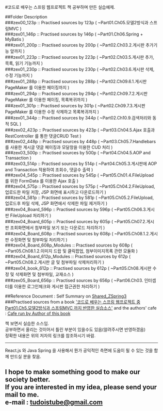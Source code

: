 #코드로 배우는 스프링 웹프로젝트 책 공부하며 만든 실습예제.  

##Folder Description  
###zex00_123p :: Practised sources by 123p ( ~Part01.Ch05.모델2방식과 스프링MVC )  
###zex01_146p :: Practised sources by 146p ( ~Part01.Ch06.Spring + MyBatis )  
###zex01_200p :: Practised sources by 200p ( ~Part02.Ch03.2.게시판 추가기능 앞까지 )  
###zex01_223p :: Practised sources by 223p ( ~Part02.Ch03.5.게시판 추가, 목록, 읽기 기능까지 )  
###zex01_230p :: Practised sources by 230p ( ~Part02.Ch03.6.게시판 삭제, 수정 기능까지 )  
###zex01_288p :: Practised sources by 288p ( ~Part02.Ch09.6.1.게시판 PageMaker 를 이용한 페이징까지 )  
###zex01_294p :: Practised sources by 294p ( ~Part02.Ch09.7.2.게시판 PageMaker 를 이용한 페이징, 목록복귀까지 )  
###zex01_301p :: Practised sources by 301p ( ~Part02.Ch09.7.3.게시판 PageMaker 를 이용한 수정 삭제하고 목록복귀까지 )  
###zex01_344p :: Practised sources by 344p ( ~Part02.Ch10.9.검색처리와 동적 SQL )  
###zex02_423p :: Practised sources by 423p ( ~Part03.Ch04.5.Ajax 호출과 RestController 를 통한 댓글CRUD Test )  
###zex02_448p :: Practised sources by 448p ( ~Part03.Ch05.7.Handlebars 를 사용한 게시글 댓글 페이징과 모달창을 이용한 CUD 처리 )  
###zex03_500p :: Practised sources by 500p ( ~Part04.Ch04.5.AOP and Transaction )  
###zex03_514p :: Practised sources by 514p ( ~Part04.Ch05.3.게시판에 AOP and Transaction 적용하여 조회수, 댓글수 출력 )  
###zex04_545p :: Practised sources by 545p ( ~Part05.Ch01.4.FileUpload 를 위한 FormData 를 이용한 Ajax 호출 )  
###zex04_575p :: Practised sources by 575p ( ~Part05.Ch04.2.FileUpload, 업로드한 파일 저장, JSP 화면에 표시하고 다운로드하기 )  
###zex04_581p :: Practised sources by 581p ( ~Part05.Ch05.2.FileUpload, 업로드후 파일 삭제, JSP 화면에서 삭제한 파일 제거하기 )  
###zex04_Board_596p :: Practised sources by 596p ( ~Part05.Ch06.3.게시판 FileUpload 처리하기 )  
###zex04_Board_605p :: Practised sources by 605p ( ~Part05.Ch07.2.게시판 조회화면에서 첨부파일 보기 또는 다운로드 처리하기 )  
###zex04_Board_608p :: Practised sources by 608p ( ~Part05.Ch08.1.2.게시판 수정화면 및 첨부파일 처리하기 )  
###zex04_Board_608p_Modules :: Practised sources by 608p ( ~Part05.Ch08.1.2.이미지 드랍 및 클릭팝업, 첨부이미지목록 관련 모듈화 )  
###zex04_Board_612p_Modules :: Practised sources by 612p ( ~Part05.Ch08.2.게시판 글 및 첨부파일 삭제처리하기 )  
###zex04_book_612p :: Practised sources by 612p ( ~Part05.Ch08.게시판 수정 및 삭제화면 및 첨부파일, 교재소스 )  
###zex05_Board_656p :: Practised sources by 656p ( ~Part06.Ch03. 인터셉터를 이용한 로그인체크와 게시판 접근권한 처리하기 )  

##Reference Document : Self Summary on [Shared_ZSpring3](https://drive.google.com/open?id=120-H8sJcM8U0GssCbbTsJKVqdB0cTTYp1py76At3jHs "Example Sources by tudoistube@gmail" )  
###Practised sources from a book ['코드로 배우는 스프링 웹프로젝트 중 Part01.Ch5.모델2방식과 스프링MVC 까지 반영한 실습소스'](http://book.naver.com/bookdb/book_detail.nhn?bid=9425458 "a book on Springframework3 and REST Ajax, and I will convert this source into a new one with React.js" ) and the authors' cafe : [Cafe run by Author of this book](http://cafe.naver.com/gugucoding "Cafe run by Author of this book" )  

    
책 보면서 실습한 소스임.  
공부하면서 올리는 것이어서 틀린 부분이 있을수도 있음(알려주시면 반영하겠음)  
정확한 내용은 위의 저자의 링크를 참조하시기 바람.  

---
React.js 와 Java Spring 을 사용해서 뭔가 공익적인 측면에 도움이 될 수 있는 것을
함께 만드실 분을 찾음.

I hope to make something good to make our society better.  
If you are interested in my idea, please send your mail to me.  
e-mail : tudoistube@gmail.com
---
